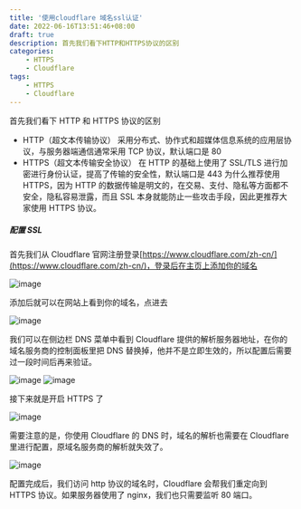 ```yaml
---
title: '使用cloudflare 域名ssl认证'
date: 2022-06-16T13:51:46+08:00
draft: true
description: 首先我们看下HTTP和HTTPS协议的区别
categories:
    - HTTPS
    - Cloudflare
tags:
    - HTTPS
    - Cloudflare
---
```


首先我们看下 HTTP 和 HTTPS 协议的区别

-   HTTP（超文本传输协议） 采用分布式、协作式和超媒体信息系统的应用层协议，与服务器端通信通常采用 TCP 协议，默认端口是 80
-   HTTPS（超文本传输安全协议） 在 HTTP 的基础上使用了 SSL/TLS 进行加密进行身份认证，提高了传输的安全性，默认端口是 443
    为什么推荐使用 HTTPS，因为 HTTP 的数据传输是明文的，在交易、支付、隐私等方面都不安全，隐私容易泄露，而且 SSL 本身就能防止一些攻击手段，因此更推荐大家使用 HTTPS 协议。

##### 配置 SSL

首先我们从 Cloudflare 官网注册登录[https://www.cloudflare.com/zh-cn/](https://www.cloudflare.com/zh-cn/)，登录后在主页上添加你的域名

![image](https://monster.aiur.site/%E5%BE%AE%E4%BF%A1%E6%88%AA%E5%9B%BE_20220616144057.png)

添加后就可以在网站上看到你的域名，点进去

![image](https://monster.aiur.site/%E5%BE%AE%E4%BF%A1%E6%88%AA%E5%9B%BE_20220616144207.png)

我们可以在侧边栏 DNS 菜单中看到 Cloudflare 提供的解析服务器地址，在你的域名服务商的控制面板里把 DNS 替换掉，他并不是立即生效的，所以配置后需要过一段时间后再来验证。

![image](https://monster.aiur.site/%E5%BE%AE%E4%BF%A1%E6%88%AA%E5%9B%BE_20220616144712.png)
![image](https://monster.aiur.site/%E5%BE%AE%E4%BF%A1%E6%88%AA%E5%9B%BE_20220616145014.png)

接下来就是开启 HTTPS 了

![image](https://monster.aiur.site/%E5%BE%AE%E4%BF%A1%E6%88%AA%E5%9B%BE_20220616145635.png)

需要注意的是，你使用 Cloudflare 的 DNS 时，域名的解析也需要在 Cloudflare 里进行配置，原域名服务商的解析就失效了。

![image](https://monster.aiur.site/%E5%BE%AE%E4%BF%A1%E6%88%AA%E5%9B%BE_20220616150127.png)

配置完成后，我们访问 http 协议的域名时，Cloudflare 会帮我们重定向到 HTTPS 协议。如果服务器使用了 nginx，我们也只需要监听 80 端口。
